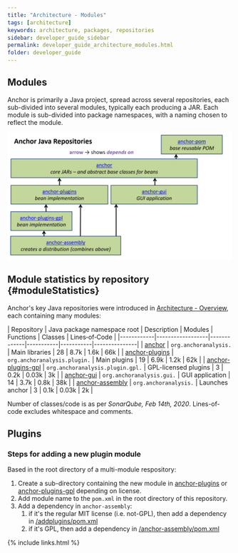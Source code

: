 ```yaml
---
title: "Architecture - Modules"
tags: [architecture]
keywords: architecture, packages, repositories
sidebar: developer_guide_sidebar
permalink: developer_guide_architecture_modules.html
folder: developer_guide
---
```


## Modules

Anchor is primarily a Java project, spread across several repositories, each sub-divided into several modules, typically each producing a JAR.  Each module is sub-divided into package namespaces, with a naming chosen to reflect the module.

![anchorRepositories.png](/images/anchorRepositories.png)

## Module statistics by repository {#moduleStatistics}

Anchor's key Java repositories were introduced in [Architecture - Overview](developer_guide_architecture_overview.html), each containing many modules:

| Repository | Java package namespace root | Description | Modules | Functions | Classes | Lines&#x2011;of&#x2011;Code |
|------------|------------------|-------------|-----------|-----------|---------------|
| [anchor](https://github.com/anchoranalysis/anchor) | `org.anchoranalysis.` | Main libraries | 28 | 8.7k | 1.6k | 66k |
| [anchor-plugins](https://github.com/anchoranalysis/anchor) | `org.anchoranalysis.plugin.` | Main plugins | 19 | 6.9k | 1.2k | 62k |
| [anchor-plugins-gpl](https://github.com/anchoranalysis/anchor-plugins-gpl)  | `org.anchoranalysis.plugin.gpl.` | GPL-licensed plugins | 3 | 0.2k | 0.03k | 3k |
| [anchor-gui](https://github.com/anchoranalysis/anchor-gui)  | `org.anchoranalysis.gui.` | GUI application | 14 | 3.7k | 0.8k | 38k |
| [anchor-assembly](https://github.com/anchoranalysis/anchor-assembly)  | `org.anchoranalysis.` | Launches anchor | 3 | 0.1k | 0.03k | 2k |

Number of classes/code is as per *SonarQube, Feb 14th, 2020*. Lines-of-code excludes whitespace and comments.

## Plugins 

### Steps for adding a new plugin module

Based in the root directory of a multi-module respository:

1. Create a sub-directory containing the new module in [anchor-plugins](https://github.com/anchoranalysis/anchor-plugins) or [anchor-plugins-gpl](https://github.com/anchoranalysis/anchor-plugins-gpl) depending on license.
2. Add module name to the `pom.xml` in the root directory of this repository.
3. Add a dependency in `anchor-assembly`:
    1. if it's the regular MIT license (i.e. not-GPL), then add a dependency in [/addplugins/pom.xml](https://github.com/anchoranalysis/anchor-assembly/blob/master/addplugins/pom.xml) 
    2. if it's GPL, then add a dependency in [/anchor-assembly/pom.xml](https://github.com/anchoranalysis/anchor-assembly/blob/master/anchor-assembly/pom.xml)

{% include links.html %}
